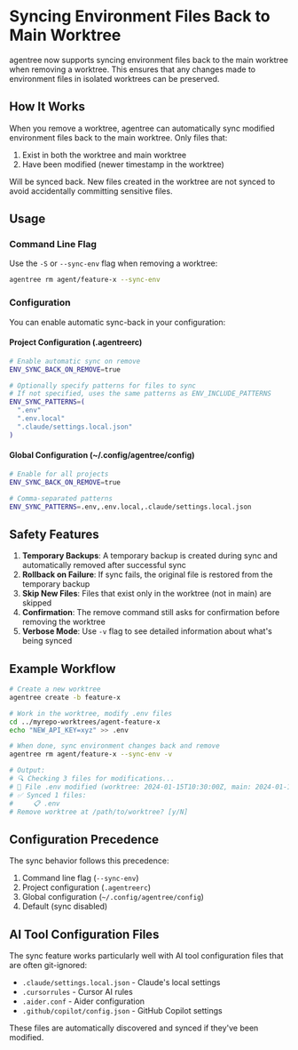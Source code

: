 # Syncing Environment Files Back to Main Worktree

agentree now supports syncing environment files back to the main worktree when removing a worktree. This ensures that any changes made to environment files in isolated worktrees can be preserved.

## How It Works

When you remove a worktree, agentree can automatically sync modified environment files back to the main worktree. Only files that:
1. Exist in both the worktree and main worktree
2. Have been modified (newer timestamp in the worktree)

Will be synced back. New files created in the worktree are not synced to avoid accidentally committing sensitive files.

## Usage

### Command Line Flag

Use the `-S` or `--sync-env` flag when removing a worktree:

```bash
agentree rm agent/feature-x --sync-env
```

### Configuration

You can enable automatic sync-back in your configuration:

#### Project Configuration (.agentreerc)

```bash
# Enable automatic sync on remove
ENV_SYNC_BACK_ON_REMOVE=true

# Optionally specify patterns for files to sync
# If not specified, uses the same patterns as ENV_INCLUDE_PATTERNS
ENV_SYNC_PATTERNS=(
  ".env"
  ".env.local"
  ".claude/settings.local.json"
)
```

#### Global Configuration (~/.config/agentree/config)

```bash
# Enable for all projects
ENV_SYNC_BACK_ON_REMOVE=true

# Comma-separated patterns
ENV_SYNC_PATTERNS=.env,.env.local,.claude/settings.local.json
```

## Safety Features

1. **Temporary Backups**: A temporary backup is created during sync and automatically removed after successful sync
2. **Rollback on Failure**: If sync fails, the original file is restored from the temporary backup
3. **Skip New Files**: Files that exist only in the worktree (not in main) are skipped
4. **Confirmation**: The remove command still asks for confirmation before removing the worktree
5. **Verbose Mode**: Use `-v` flag to see detailed information about what's being synced

## Example Workflow

```bash
# Create a new worktree
agentree create -b feature-x

# Work in the worktree, modify .env files
cd ../myrepo-worktrees/agent-feature-x
echo "NEW_API_KEY=xyz" >> .env

# When done, sync environment changes back and remove
agentree rm agent/feature-x --sync-env -v

# Output:
# 🔍 Checking 3 files for modifications...
# 📝 File .env modified (worktree: 2024-01-15T10:30:00Z, main: 2024-01-15T09:00:00Z)
# ✅ Synced 1 files:
#     📋 .env
# Remove worktree at /path/to/worktree? [y/N]
```

## Configuration Precedence

The sync behavior follows this precedence:
1. Command line flag (`--sync-env`)
2. Project configuration (`.agentreerc`)
3. Global configuration (`~/.config/agentree/config`)
4. Default (sync disabled)

## AI Tool Configuration Files

The sync feature works particularly well with AI tool configuration files that are often git-ignored:

- `.claude/settings.local.json` - Claude's local settings
- `.cursorrules` - Cursor AI rules
- `.aider.conf` - Aider configuration
- `.github/copilot/config.json` - GitHub Copilot settings

These files are automatically discovered and synced if they've been modified.
